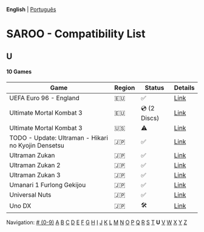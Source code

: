 **English** | [Português](../pt-br/U.md)

# SAROO - Compatibility List

## U

#### 10 Games

| Game                                                | Region | Status              | Details                                                       |
| --------------------------------------------------- | ------ | ------------------- | ------------------------------------------------------------- |
| UEFA Euro 96 - England                              | :eu:   | :white_check_mark:  | [Link](../../../Regions/Retails/Europe/MK-81180/01/README.md) |
| Ultimate Mortal Kombat 3                            | :eu:   | :cd: (2 Discs)      | [Link](../../../Regions/Retails/Europe/T-25403H/01/README.md) |
| Ultimate Mortal Kombat 3                            | :us:   | :warning:           | [Link](../../../Regions/Retails/USA/T-9701H/01/README.md)     |
| TODO - Update: Ultraman - Hikari no Kyojin Densetsu | :jp:   | :white_check_mark:  | [Link](../../../Regions/Retails/Japan/T-13308G/01/README.md)  |
| Ultraman Zukan                                      | :jp:   | :white_check_mark:  | [Link](../../../Regions/Retails/Japan/T-25501G/01/README.md)  |
| Ultraman Zukan 2                                    | :jp:   | :white_check_mark:  | [Link](../../../Regions/Retails/Japan/T-25502G/01/README.md)  |
| Ultraman Zukan 3                                    | :jp:   | :white_check_mark:  | [Link](../../../Regions/Retails/Japan/T-25505G/01/README.md)  |
| Umanari 1 Furlong Gekijou                           | :jp:   | :white_check_mark:  | [Link](../../../Regions/Retails/Japan/T-35001G/01/README.md)  |
| Universal Nuts                                      | :jp:   | :white_check_mark:  | [Link](../../../Regions/Retails/Japan/T-36202G/01/README.md)  |
| Uno DX                                              | :jp:   | :hammer_and_wrench: | [Link](../../../Regions/Retails/Japan/T-26414G/01/README.md)  |

Navigation:
[# (0-9)](./09.md) [A](./A.md) [B](./B.md) [C](./C.md) [D](./D.md) [E](./E.md) [F](./F.md) [G](./G.md) [H](./H.md) [I](./I.md) [J](./J.md) [K](./K.md) [L](./L.md) [M](./M.md) [N](./N.md) [O](./O.md) [P](./P.md) [Q](./Q.md) [R](./R.md) [S](./S.md) [T](./T.md) **U** [V](./V.md) [W](./W.md) [X](./X.md) [Y](./Y.md) [Z](./Z.md)
